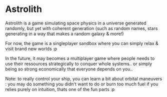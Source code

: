 # Astrolith

Astrolith is a game simulating space physics in a universe generated randomly, but yet with coherent generation (such as random names, stars generating in a way that makes a random galaxy & more!)

For now, the game is a singleplayer sandbox where you can simply relax & visit brand new worlds :p

In the future, it may becomes a multiplayer game where people needs to use their ressources strategically to conquer whole systems.. or simply being so strong economically that everyone depends on you..

Note: to really control your ship, you can learn a bit about orbital maneuvers : you may do something you didn't want to do or burn too much fuel if you relies purely on intuition, thats one of the fun parts :p
